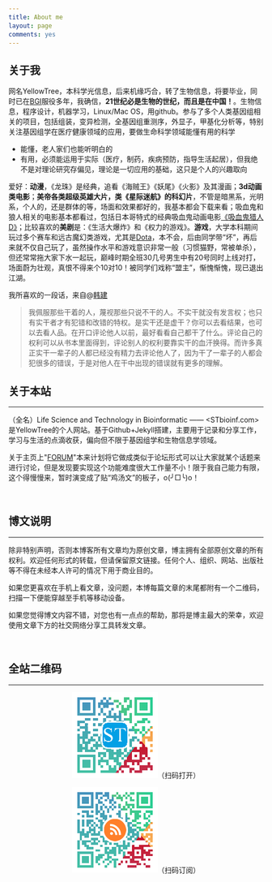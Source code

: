 ```yaml
---
title: About me
layout: page
comments: yes
---
```


## 关于我

网名YellowTree，本科学光信息，后来机缘巧合，转了生物信息，将要毕业，同时已在[BGI](http://www.genomics.cn/)服役多年，我确信，**21世纪必是生物的世纪，而且是在中国！**。生物信息，程序设计，机器学习，Linux/Mac OS，用github。参与了多个人类基因组相关的项目，包括组装，变异检测，全基因组重测序，外显子，甲基化分析等，特别关注基因组学在医疗健康领域的应用，要做生命科学领域能懂有用的科学

* 能懂，老人家们也能听明白的  
* 有用，必须能运用于实际（医疗，制药，疾病预防，指导生活起居），但我绝不是对理论研究存偏见，理论是一切应用的基础，这只是个人的兴趣取向

爱好：**动漫**，《龙珠》是经典，追看《海贼王》《妖尾》《火影》及其漫画；**3d动画类电影**；**美帝各类超级英雄大片，类《星际迷航》的科幻片**，不管是暗黑系，光明系，个人的，还是群体的等，场面和效果都好的，我基本都会下载来看；吸血鬼和狼人相关的电影基本都看过，包括日本哥特式的经典吸血鬼动画电影[《吸血鬼猎人D》](http://movie.douban.com/subject/1306982/)；比较喜欢的**美剧**是：《生活大爆炸》和《权力的游戏》。**游戏**，大学本科期间玩过多个赛车和远古魔幻类游戏，尤其是[Dota](http://dota.uuu9.com/)，本不会，后由同学带“坏”，再后来就不仅自己玩了，虽然操作水平和游戏意识非常一般（习惯猫野，常被单杀），但还常常拖大家下水一起玩，巅峰时期全班30几号男生中有20号同时上线对打，场面蔚为壮观，真恨不得来个10对10！被同学们戏称“盟主”，惭愧惭愧，现已退出江湖。

我所喜欢的一段话，来自@[韩建](http://blog.sciencenet.cn/home.php?mod=space&uid=290052&do=blog&id=379172)

>我佩服那些干着的人，蔑视那些只说不干的人。不实干就没有发言权；也只有实干者才有犯错和改错的特权。是实干还是虚干？你可以去看结果，也可以去看人品。在开口评论他人以前，最好看看自己都干了什么。评论自己的权利可以从书本里面得到，评论别人的权利要靠实干的血汗换得。而许多真正实干一辈子的人都已经没有精力去评论他人了，因为干了一辈子的人都会犯很多的错误，于是对他人在干中出现的错误就有更多的理解。 


## 关于本站
----

（全名）Life Science and Technology in Bioinformatic —— <STbioinf.com> 是YellowTree的个人网站。基于Github+Jekyll搭建，主要用于记录和分享工作，学习与生活的点滴收获，偏向但不限于基因组学和生物信息学领域。

关于主页上"[FORUM](/forum)"本来计划将它做成类似于论坛形式可以让大家就某个话题来进行讨论，但是发现要实现这个功能难度很大工作量不小！限于我自己能力有限，这个得慢慢来，暂时演变成了贴“鸡汤文”的板子，o(╯□╰)o！

<br/>

## 博文说明
----

除非特别声明，否则本博客所有文章均为原创文章，博主拥有全部原创文章的所有权利。欢迎任何形式的转载，但请保留原文链接。任何个人、组织、网站、出版社等不得在未经本人许可的情况下用于商业目的。

如果您更喜欢在手机上看文章，没问题，本博每篇文章的末尾都附有一个二维码，扫描一下便能穿越至手机等移动设备。

如果您觉得博文内容不错，对您也有一点点的帮助，那将是博主最大的荣幸，欢迎使用文章下方的社交网络分享工具转发文章。

<br/>

## 全站二维码
----

<p style="text-align: center;"><img src="/images/STbioinf_QR.png" alt="" />（扫码打开）</p>
<p style="text-align: center;"><img src="/images/STbioinf_RSS_QR.png" alt="" />（扫码订阅）</p>

